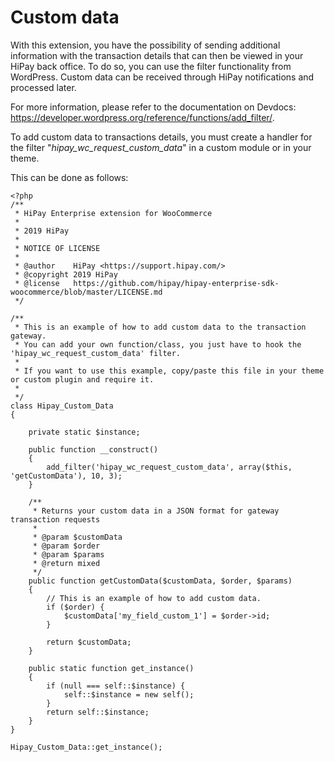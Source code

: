 # Custom data

With this extension, you have the possibility of sending additional information with the transaction details that can then be viewed in your HiPay back office. To do so, you can use the filter functionality from WordPress.
Custom data can be received through HiPay notifications and processed later.

For more information, please refer to the documentation on Devdocs: https://developer.wordpress.org/reference/functions/add_filter/.

To add custom data to transactions details, you must create a handler for the filter "_hipay_wc_request_custom_data_" in a custom module or in your theme.

This can be done as follows:

    <?php
    /**
     * HiPay Enterprise extension for WooCommerce
     *
     * 2019 HiPay
     *
     * NOTICE OF LICENSE
     *
     * @author    HiPay <https://support.hipay.com/>
     * @copyright 2019 HiPay
     * @license   https://github.com/hipay/hipay-enterprise-sdk-woocommerce/blob/master/LICENSE.md
     */
    
    /**
     * This is an example of how to add custom data to the transaction gateway.
     * You can add your own function/class, you just have to hook the 'hipay_wc_request_custom_data' filter.
     *
     * If you want to use this example, copy/paste this file in your theme or custom plugin and require it.
     *
     */
    class Hipay_Custom_Data
    {
    
        private static $instance;
    
        public function __construct()
        {
            add_filter('hipay_wc_request_custom_data', array($this, 'getCustomData'), 10, 3);
        }
    
        /**
         * Returns your custom data in a JSON format for gateway transaction requests
         *
         * @param $customData
         * @param $order
         * @param $params
         * @return mixed
         */
        public function getCustomData($customData, $order, $params)
        {
            // This is an example of how to add custom data.
            if ($order) {
                $customData['my_field_custom_1'] = $order->id;
            }
    
            return $customData;
        }
    
        public static function get_instance()
        {
            if (null === self::$instance) {
                self::$instance = new self();
            }
            return self::$instance;
        }
    }
    
    Hipay_Custom_Data::get_instance();
